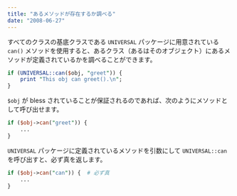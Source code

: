 ```yaml
---
title: "あるメソッドが存在するか調べる"
date: "2008-06-27"
---
```


すべてのクラスの基底クラスである `UNIVERSAL` パッケージに用意されている `can()` メソッドを使用すると、あるクラス（あるはそのオブジェクト）にあるメソッドが定義されているかを調べることができます。

```perl
if (UNIVERSAL::can($obj, "greet")) {
    print "This obj can greet().\n";
}
```

`$obj` が bless されていることが保証されるのであれば、次のようにメソッドとして呼び出せます。

```perl
if ($obj->can("greet")) {
    ...
}
```

`UNIVERSAL` パッケージに定義されているメソッドを引数にして `UNIVERSAL::can` を呼び出すと、必ず真を返します。

```perl
if ($obj->can("can")) {  # 必ず真
    ...
}
```

